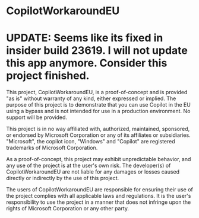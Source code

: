 # CopilotWorkaroundEU
# UPDATE: Seems like its fixed in insider build 23619. I will not update this app anymore. Consider this project finished.
This project, CopilotWorkaroundEU, is a proof-of-concept and is provided "as is" without warranty of any kind, either expressed or implied. The purpose of this project is to demonstrate that you can use Copilot in the EU using a bypass and is not intended for use in a production environment. No support will be provided.

This project is in no way affiliated with, authorized, maintained, sponsored, or endorsed by Microsoft Corporation or any of its affiliates or subsidiaries. "Microsoft", the copilot icon, "Windows" and "Copilot" are registered trademarks of Microsoft Corporation.

As a proof-of-concept, this project may exhibit unpredictable behavior, and any use of the project is at the user's own risk. The developer(s) of CopilotWorkaroundEU are not liable for any damages or losses caused directly or indirectly by the use of this project.

The users of CopilotWorkaroundEU are responsible for ensuring their use of the project complies with all applicable laws and regulations. It is the user's responsibility to use the project in a manner that does not infringe upon the rights of Microsoft Corporation or any other party.

